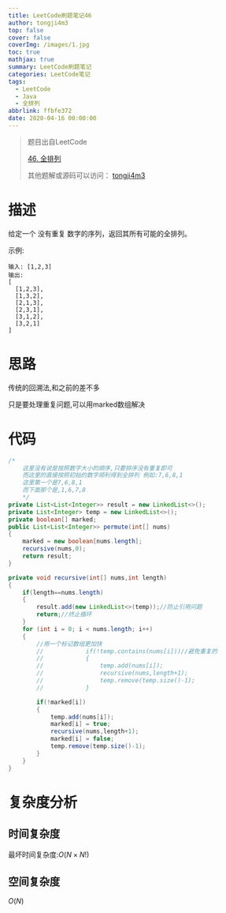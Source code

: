 ```yaml
---
title: LeetCode刷题笔记46
author: tongji4m3
top: false
cover: false
coverImg: /images/1.jpg
toc: true
mathjax: true
summary: LeetCode刷题笔记
categories: LeetCode笔记
tags:
  - LeetCode
  - Java
  - 全排列
abbrlink: ffbfe372
date: 2020-04-16 00:00:00
---
```


> 题目出自LeetCode
>
>  [46. 全排列](https://leetcode-cn.com/problems/permutations/)
>
>  其他题解或源码可以访问： [tongji4m3](https://github.com/tongji4m3/LeetCode)



# 描述
给定一个 没有重复 数字的序列，返回其所有可能的全排列。

示例:

```
输入: [1,2,3]
输出:
[
  [1,2,3],
  [1,3,2],
  [2,1,3],
  [2,3,1],
  [3,1,2],
  [3,2,1]
]
```



# 思路

传统的回溯法,和之前的差不多

只是要处理重复问题,可以用marked数组解决




# 代码

```java
/*
    这里没有说是按照数字大小的顺序,只要排序没有重复即可
    而这里的直接按照初始的数字顺利得到全排列 例如:7,6,8,1
    这里第一个是7,6,8,1
    而下面那个是,1,6,7,8
    */
private List<List<Integer>> result = new LinkedList<>();
private List<Integer> temp = new LinkedList<>();
private boolean[] marked;
public List<List<Integer>> permute(int[] nums)
{
    marked = new boolean[nums.length];
    recursive(nums,0);
    return result;
}

private void recursive(int[] nums,int length)
{
    if(length==nums.length)
    {
        result.add(new LinkedList<>(temp));//防止引用问题
        return;//终止循环
    }
    for (int i = 0; i < nums.length; i++)
    {
        //用一个标记数组更加快
        //            if(!temp.contains(nums[i]))//避免重复的
        //            {
        //                temp.add(nums[i]);
        //                recursive(nums,length+1);
        //                temp.remove(temp.size()-1);
        //            }

        if(!marked[i])
        {
            temp.add(nums[i]);
            marked[i] = true;
            recursive(nums,length+1);
            marked[i] = false;
            temp.remove(temp.size()-1);
        }
    }
}
```



# 复杂度分析
## 时间复杂度

最坏时间复杂度:$O(N×N!)$

## 空间复杂度

$O(N)$
